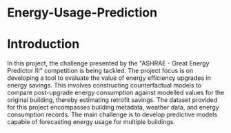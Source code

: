 # Energy-Usage-Prediction
# Introduction
In this project, the challenge presented by the "ASHRAE - Great Energy Predictor III" competition is being tackled. The
project focus is on developing a tool to evaluate the value of energy efficiency upgrades in energy savings. This involves
constructing counterfactual models to compare post-upgrade energy consumption against modelled values for the original
building, thereby estimating retrofit savings.
The dataset provided for this project encompasses building metadata, weather data, and energy consumption records. The
main challenge is to develop predictive models capable of forecasting energy usage for multiple buildings.

